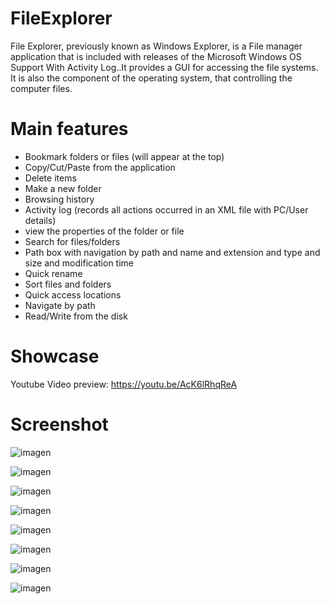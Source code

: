 # FileExplorer

File Explorer, previously known as Windows Explorer, is a File manager application that is included with releases of the Microsoft Windows OS Support With Activity Log..It provides a GUI for accessing the file systems. It is also the component of the operating system, that controlling the computer files.

# Main features

- Bookmark folders or files (will appear at the top)
- Copy/Cut/Paste from the application
- Delete items
- Make a new folder
- Browsing history
- Activity log (records all actions occurred in an XML file with PC/User details)
- view the properties of the folder or file
- Search for files/folders
- Path box with navigation by path and name and extension and type and size and modification time
- Quick rename
- Sort files and folders
- Quick access locations
- Navigate by path
- Read/Write from the disk

# Showcase

Youtube Video preview: https://youtu.be/AcK6lRhqReA

# Screenshot

![imagen](https://user-images.githubusercontent.com/66271780/175243059-dcb30db7-f533-4153-9e42-6b5a6575b2f4.png)

![imagen](https://user-images.githubusercontent.com/66271780/175243087-252b9928-229f-4263-8810-aa59f77467cc.png)

![imagen](https://user-images.githubusercontent.com/66271780/175243121-519213af-fdc7-462f-b506-0d9296ea8cf0.png)

![imagen](https://user-images.githubusercontent.com/66271780/175243183-d10d0ca1-b879-4846-88b7-30f462e5d2a4.png)

![imagen](https://user-images.githubusercontent.com/66271780/175243226-871be9f4-0f48-4590-8d59-94538d92bd07.png)

![imagen](https://user-images.githubusercontent.com/66271780/175243265-9a9ae048-9832-4c95-b318-61dc5f43b215.png)

![imagen](https://user-images.githubusercontent.com/66271780/175243362-cdbbc4fd-77f5-41ba-a814-f04c5b27272f.png)

![imagen](https://user-images.githubusercontent.com/66271780/175243464-f2c5fdd0-5e1a-4ae3-9d48-75c44a31ba2c.png)





